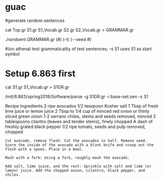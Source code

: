 # guac

#generate random sentences

cat Top.gr S1.gr S1_Vocab.gr S2.gr S2_Vocab.gr > GRAMMAR.gr

./randsent GRAMMAR.gr (#) (-t) (--seed #)

#(on athena) test grammaticality of test sentences; -s S1 uses S1 as start symbol
# Setup 6.863 first

cat S1.gr S1_Vocab.gr > S1GR.gr

/mit/6.863/spring2018/Software/parse -g S1GR.gr -i base-set.sen -s S1


Recipe
    Ingredients
        2 ripe avocados
        1/2 teaspoon Kosher salt
        1 Tbsp of fresh lime juice or lemon juice
        2 Tbsp to 1/4 cup of minced red onion or thinly sliced green onion
        1-2 serrano chiles, stems and seeds removed, minced
        2 tablespoons cilantro (leaves and tender stems), finely chopped
        A dash of freshly grated black pepper
        1/2 ripe tomato, seeds and pulp removed, chopped

    Cut avocado, remove flesh: Cut the avocados in half. Remove seed. Score the inside of the avocado with a blunt knife and scoop out the flesh with a spoon. Place in a bowl.

    Mash with a fork: Using a fork, roughly mash the avocado.

    Add salt, lime juice, and the rest: Sprinkle with salt and lime (or lemon) juice. Add the chopped onion, cilantro, black pepper, and chiles.
